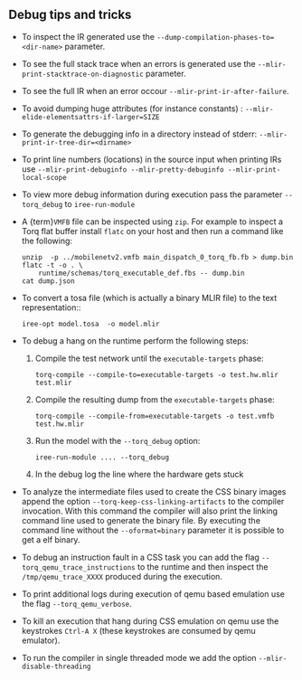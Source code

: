 ## Debug tips and tricks

- To inspect the IR generated use the ``--dump-compilation-phases-to=<dir-name>`` parameter.

- To see the full stack trace when an errors is generated use the ``--mlir-print-stacktrace-on-diagnostic`` parameter.

- To see the full IR when an error occour ``--mlir-print-ir-after-failure``.

- To avoid dumping huge attributes (for instance constants) : ``--mlir-elide-elementsattrs-if-larger=SIZE``

- To generate the debugging info in a directory instead of stderr: ``--mlir-print-ir-tree-dir=<dirname>``

- To print line numbers (locations) in the source input when printing IRs use ``--mlir-print-debuginfo --mlir-pretty-debuginfo --mlir-print-local-scope``

- To view more debug information during execution pass the parameter `--torq_debug` to `iree-run-module`

- A {term}`VMFB` file can be inspected using ``zip``.
    For example to inspect a Torq flat buffer install ``flatc`` on your host and then run a command
    like the following:

  ```{code} shell
  unzip  -p ../mobilenetv2.vmfb main_dispatch_0_torq_fb.fb > dump.bin
  flatc -t -o . \
      runtime/schemas/torq_executable_def.fbs -- dump.bin
  cat dump.json
  ```

- To convert a tosa file (which is actually a binary MLIR file) to the text representation::

  ```{code} shell
  iree-opt model.tosa  -o model.mlir
  ```

- To debug a hang on the runtime perform the following steps:

  1. Compile the test network until the ``executable-targets`` phase:

     ```{code} shell
     torq-compile --compile-to=executable-targets -o test.hw.mlir test.mlir
     ```

  2. Compile the resulting dump from the ``executable-targets`` phase:

     ```{code} shell
     torq-compile --compile-from=executable-targets -o test.vmfb test.hw.mlir
     ```

  3. Run the model with the ``--torq_debug`` option:

     ```{code} shell
     iree-run-module .... --torq_debug
     ```

  4. In the debug log the line where the hardware gets stuck

  
- To analyze the intermediate files used to create the CSS binary images append the option ``--torq-keep-css-linking-artifacts``
  to the compiler invocation. With this command the compiler will also print the linking command line used to generate the binary
  file. By executing the command line without the ``--oformat=binary`` parameter it is possible to get a elf binary.

- To debug an instruction fault in a CSS task you can add the flag ``--torq_qemu_trace_instructions`` to the runtime and then inspect 
  the ``/tmp/qemu_trace_XXXX`` produced during the execution.

- To print additional logs during execution of qemu based emulation use the flag ``--torq_qemu_verbose``.

- To kill an execution that hang during CSS emulation on qemu use the keystrokes ``Ctrl-A X`` (these keystrokes are consumed by qemu emulator).

- To run the compiler in single threaded mode we add the option ``--mlir-disable-threading``
